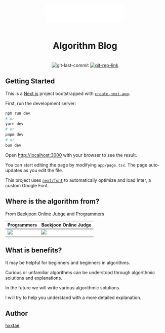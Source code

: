 <div align="center">
  <img src="./public/assets/header_logo_light.svg" style="max-width: 250px; background: #000" alt="logo" />
</div>

<br>

<div align="center">
  <h1>Algorithm Blog</h1>
</div>

<br>

<div align="center">
  <img src="https://img.shields.io/github/last-commit/hxxtae/algorithm-blog?style=for-the-badge&logo=github&labelColor=%23000&color=%23fff
  " alt="git-last-commit" />
  <a href="https://github.com/hxxtae/algorithm-blog">
    <img src="https://img.shields.io/badge/algorithm%20blog-%20?style=for-the-badge&logo=github&labelColor=%23000&color=%23fff" alt="git-rep-link" />
  </a>
</div>

## Getting Started

This is a [Next.js](https://nextjs.org/) project bootstrapped with [`create-next-app`](https://github.com/vercel/next.js/tree/canary/packages/create-next-app).

First, run the development server:

```bash
npm run dev
# or
yarn dev
# or
pnpm dev
# or
bun dev
```

Open [http://localhost:3000](http://localhost:3000) with your browser to see the result.

You can start editing the page by modifying `app/page.tsx`. The page auto-updates as you edit the file.

This project uses [`next/font`](https://nextjs.org/docs/basic-features/font-optimization) to automatically optimize and load Inter, a custom Google Font.

## Where is the algorithm from?

From [Baekjoon Online Jubge](https://www.acmicpc.net/) and [Programmers](https://school.programmers.co.kr/learn/challenges)

| Programmers | Baekjoon Online Judge |
| --- | --- |
| <img src="https://github.com/JunbaeJs/junbae-mode/assets/79623316/e278acb8-6b05-4eb5-83bc-35d28a335bbe" style="width: 200px" /> | <img src="https://github.com/JunbaeJs/junbae-mode/assets/79623316/f9aa4a5f-0598-427c-929e-ae0904d0d769" style="width: 200px; background: #fff" /> |

## What is benefits?

It may be helpful for beginners and beginners in algorithms.

Curious or unfamiliar algorithms can be understood through algorithmic solutions and explanations.

In the future we will write various algorithmic solutions.

I will try to help you understand with a more detailed explanation.

## Author

[hxxtae](https://github.com/hxxtae)

